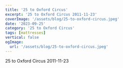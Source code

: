 ```yaml
---
title: '25 to Oxford Circus'
excerpt: '25 to Oxford Circus 2011-11-23'
coverImage: '/assets/blog/25-to-oxford-circus.jpeg'
date: '2023-09-25'
category: '25 to Oxford Circus'
tags: [mattresses]
vertical: false
ogImage:
  url: '/assets/blog/25-to-oxford-circus.jpeg'
---
```

25 to Oxford Circus 2011-11-23
